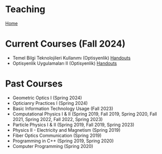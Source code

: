 # Teaching

[Home](../README.md)

Current Courses (Fall 2024)
==============

-   Temel Bilgi Teknolojileri Kullanımı (Optisyenlik) [Handouts](./handouts/README.md)
-   Optisyenlik Uygulamaları II (Optisyenlik) [Handouts](./handouts/README.md)

Past Courses
============

-   Geometric Optics I (Spring 2024)
-   Opticianry Practices I (Spring 2024)
-   Basic Information Technology Usage (Fall 2023)
-   Computational Physics I & II (Spring 2019, Fall 2019, Spring 2020, Fall 2021, Spring 2022, Fall 2022, Spring 2023)
-   Particle Physics I & II (Spring 2019, Fall 2019, Spring 2023)
-   Physics II - Electricity and Magnetism (Spring 2019)
-   Fiber Optics Communication (Spring 2019)
-   Programming in C++ (Spring 2019, Spring 2020)
-   Computer Programming (Spring 2020)
